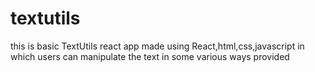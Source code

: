 # textutils
this is basic TextUtils react app made using React,html,css,javascript in which users can manipulate the text in some various ways provided
